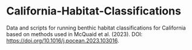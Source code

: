 # California-Habitat-Classifications
Data and scripts for running benthic habitat classifications for California based on methods used in McQuaid et al. (2023). DOI: https://doi.org/10.1016/j.pocean.2023.103016.
